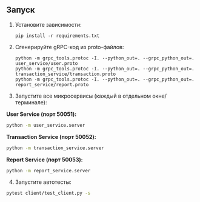 ## Запуск
1. Установите зависимости:
   ```
   pip install -r requirements.txt
   ```
2. Сгенерируйте gRPC-код из proto-файлов:
   ```
   python -m grpc_tools.protoc -I. --python_out=. --grpc_python_out=. user_service/user.proto
   python -m grpc_tools.protoc -I. --python_out=. --grpc_python_out=. transaction_service/transaction.proto
   python -m grpc_tools.protoc -I. --python_out=. --grpc_python_out=. report_service/report.proto
   ```
3.  Запустите все микросервисы (каждый в отдельном окне/терминале):

**User Service (порт 50051):**
```bash
python -m user_service.server
```

**Transaction Service (порт 50052):**
```bash
python -m transaction_service.server
```

**Report Service (порт 50053):**
```bash
python -m report_service.server
```

4. Запустите автотесты:
```bash
pytest client/test_client.py -s
```

